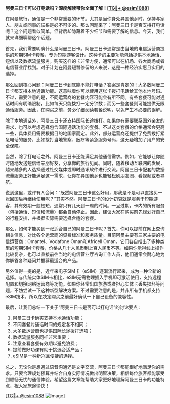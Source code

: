 **阿曼三日卡可以打电话吗？深度解读带你全面了解！[[TG💪+ @esim1088](https://t.me/s/esim1088)]**

在阿曼旅行，通信是一个非常重要的环节。尤其是当你身处异国他乡时，保持与家人、朋友或同事的联系是必不可少的。那么问题来了：阿曼三日卡是否支持打电话呢？这个问题看似简单，但背后却隐藏着不少细节和需要了解的信息。今天，我们就来详细聊聊这个话题。

首先，我们需要明确什么是阿曼三日卡。阿曼三日卡通常是由当地的电信运营商提供的短期SIM卡套餐，专为短期游客设计。这种卡的主要功能包括提供本地通话、短信以及数据流量服务。购买这样的卡非常方便，通常可以在机场、各大商场或者电信营业厅找到。对于计划在阿曼短暂停留的人来说，这是一种经济实惠且实用的选择。

那么回到核心问题：阿曼三日卡到底能不能打电话？答案是肯定的！大多数阿曼三日卡都支持本地通话功能。这意味着你可以使用这张卡拨打电话给其他本地号码。不过，需要注意的是，不同运营商的套餐内容可能会有所不同。有些套餐可能对通话时间有明确限制，比如每天只能拨打一定分钟数；而另一些套餐则可能提供无限通话服务。因此，在购买之前，务必仔细阅读套餐说明，以免产生不必要的误解。

除了本地通话外，阿曼三日卡还支持国际长途拨打。如果你有需要联系国外亲友的需求，也可以考虑选择包含国际通话功能的套餐。不过这类套餐的价格通常会更高一些，具体费用需要根据目的地国家而定。此外，部分运营商还提供了免费拨打紧急电话的服务，比如拨打当地警察、医疗等紧急服务号码，这无疑增加了用户的安全保障。

当然，除了打电话之外，阿曼三日卡还能满足其他通信需求。例如，它能够让你随时随地发送短信给亲朋好友，分享你的旅行见闻。同时，随着移动互联网的发展，越来越多的人选择通过社交媒体或即时通讯软件进行交流。阿曼三日卡配套的数据流量服务正好能满足这一需求，让你在异国他乡也能轻松刷朋友圈、看视频或者导航。

说到这里，或许有人会问：“既然阿曼三日卡这么好用，那我是不是可以直接买一张回国后再继续使用呢？”其实不然。阿曼三日卡的设计初衷就是服务于短期游客，其有效期一般较短，通常只有几天到一周的时间。一旦过期，卡内的所有服务（包括通话、短信和流量）都会自动停止。因此，建议大家在购买前先规划好自己的行程安排，并根据实际需要选择合适的套餐。

那么，如何才能买到一张适合自己的阿曼三日卡呢？首先，你可以提前在网上查询相关信息，对比各个运营商的资费标准和服务质量。目前阿曼主要有三家主要的电信运营商：Omantel、Vodafone Oman和Africell Oman。它们各自推出了多种类型的短期SIM卡套餐，价格从几十人民币到上百人民币不等。如果你觉得线上操作比较复杂，也可以直接前往当地的电信营业厅咨询工作人员，他们通常会耐心地为你解答各种疑问并推荐最适合的产品。

另外值得一提的是，近年来电子SIM卡（eSIM）逐渐流行起来，成为一种全新的选择。与传统实体SIM卡相比，eSIM无需物理插入手机即可激活使用，支持远程配置和切换网络运营商等功能。如果你经常出国旅游或者担心实体卡丢失损坏等问题，不妨尝试一下这种新型解决方案。不过需要注意的是，并非所有手机都支持eSIM技术，所以在决定购买之前最好确认一下自己设备的兼容性。

最后，让我们总结一下关于“阿曼三日卡是否可以打电话”的讨论要点：

1. 阿曼三日卡确实支持本地通话功能；
2. 不同套餐对通话时间的规定各不相同；
3. 大多数运营商也提供国际长途拨打选项；
4. 数据流量服务同样非常重要；
5. 注意查看套餐有效期以避免浪费；
6. 提前做好功课有助于挑选合适产品；
7. eSIM是一种新兴且便捷的选择。

总之，无论你是想通过语音沟通还是文字交流，阿曼三日卡都能很好地满足你的需求。只要合理规划预算并结合自身实际情况做出明智决策，相信每位旅客都能享受到顺畅无忧的通信体验。希望这篇文章能帮助大家更好地理解阿曼三日卡的功能特点，祝大家旅途愉快！

[[TG💪+ @esim1088](https://t.me/s/esim1088) ![Image](https://i.postimg.cc/4NQfJmqS/Snipaste-2025-05-13-00-14-12.png)]